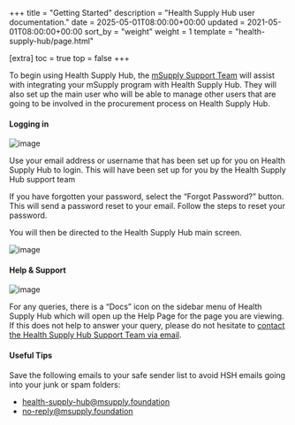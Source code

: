 +++
title = "Getting Started"
description = "Health Supply Hub user documentation."
date = 2025-05-01T08:00:00+00:00
updated = 2021-05-01T08:00:00+00:00
sort_by = "weight"
weight = 1
template = "health-supply-hub/page.html"

[extra]
toc = true
top = false
+++

To begin using Health Supply Hub, the [mSupply Support Team](mailto:health-supply-hub@msupply.foundation) will assist with integrating your mSupply program with Health Supply Hub. They will also set up the main user who will be able to manage other users that are going to be involved in the procurement process on Health Supply Hub.

#### Logging in

![image](/health-supply-hub/images/login_screen.png)

Use your email address or username that has been set up for you on Health Supply Hub to login. This will have been set up for you by the Health Supply Hub support team

If you have forgotten your password, select the “Forgot Password?” button. This will send a password reset to your email. Follow the steps to reset your password.

You will then be directed to the Health Supply Hub main screen.

![image](/health-supply-hub/images/customer_dashboard.png)

#### Help & Support

![image](/health-supply-hub/images/docs_button.png)

For any queries, there is a “Docs” icon on the sidebar menu of Health Supply Hub which will open up the Help Page for the page you are viewing. If this does not help to answer your query, please do not hesitate to [contact the Health Supply Hub Support Team via email](mailto:health-supply-hub@msupply.foundation).

#### Useful Tips

Save the following emails to your safe sender list to avoid HSH emails going into your junk or spam folders:

- [health-supply-hub@msupply.foundation](mailto:health-supply-hub@msupply.foundation)
- [no-reply@msupply.foundation](mailto:no-reply@msupply.foundation)

